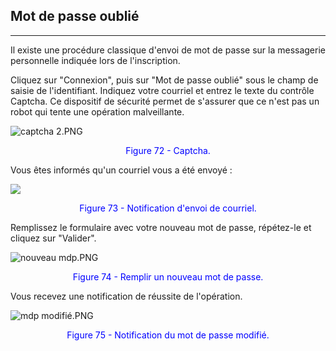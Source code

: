 ## Mot de passe oublié
---


Il existe une procédure classique d'envoi de mot de passe sur la messagerie personnelle indiquée lors de l'inscription.

Cliquez sur "Connexion", puis sur "Mot de passe oublié" sous le champ de saisie de l'identifiant. Indiquez votre courriel et entrez le texte du contrôle Captcha. Ce dispositif de sécurité permet de s'assurer que ce n'est pas un robot qui tente une opération malveillante.

![captcha 2.PNG](http://www.claroline.net/uploads/custom/images/1759.png)

<p style="text-align: center; color: blue">Figure 72 - Captcha.</p>

Vous êtes informés qu'un courriel vous a été envoyé :

![](http://www.claroline.net/uploads/custom/images/2700.jpg)

<p style="text-align: center; color: blue">Figure 73 - Notification d'envoi de courriel.</p>

Remplissez le formulaire avec votre nouveau mot de passe, répétez-le et cliquez sur "Valider".

![nouveau mdp.PNG](http://www.claroline.net/uploads/custom/images/1520.png)

<p style="text-align: center; color: blue">Figure 74 - Remplir un nouveau mot de passe.</p>

Vous recevez une notification de réussite de l'opération.

![mdp modifié.PNG](http://www.claroline.net/uploads/custom/images/1521.png)

<p style="text-align: center; color: blue">Figure 75 - Notification du mot de passe modifié.</p>

